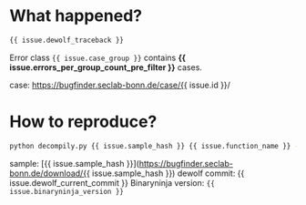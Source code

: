 # What happened?

```python
{{ issue.dewolf_traceback }}
```

Error class `{{ issue.case_group }}` contains **{{ issue.errors_per_group_count_pre_filter }}** cases.

case: https://bugfinder.seclab-bonn.de/case/{{ issue.id }}/


# How to reproduce?

```bash
python decompily.py {{ issue.sample_hash }} {{ issue.function_name }} --debug
```

sample: [{{ issue.sample_hash }}](https://bugfinder.seclab-bonn.de/download/{{ issue.sample_hash }})
dewolf commit: {{ issue.dewolf_current_commit }}
Binaryninja version: `{{ issue.binaryninja_version }}`
